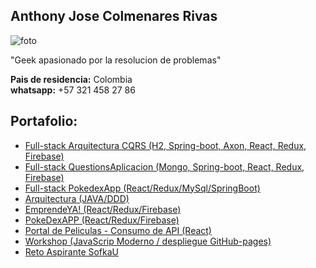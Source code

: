 ## Anthony Jose Colmenares Rivas

![foto](https://lh3.googleusercontent.com/ogw/ADea4I4JTPzzDleLm5c6O04s3xBcb-XQLr4N0vggOyEm5w=s83-c-mo)

"Geek apasionado por la resolucion de problemas"

**Pais de residencia:** Colombia<br>
**whatsapp:** +57 321 458 27 86<br>

## Portafolio:

* [Full-stack Arquitectura CQRS (H2, Spring-boot, Axon, React, Redux, Firebase)](https://github.com/AnthonyMerive/sistema-bancario)
* [Full-stack QuestionsAplicacion (Mongo, Spring-boot, React, Redux, Firebase)](https://github.com/AnthonyMerive/fullstack-questions)
* [Full-stack PokedexApp (React/Redux/MySql/SpringBoot)](https://github.com/carlosMorenoQ/petProyectSofkaU)
* [Arquitectura (JAVA/DDD)](https://github.com/AnthonyMerive/DDD-Store)
* [EmprendeYA! (React/Redux/Firebase)](https://github.com/AnthonyMerive/emprende-ya)
* [PokeDexAPP (React/Redux/Firebase)](https://github.com/AnthonyMerive/pokedexapp)
* [Portal de Peliculas - Consumo de API (React)](https://github.com/AnthonyMerive/movies-react)
* [Workshop (JavaScrip Moderno / despliegue GitHub-pages)](https://github.com/AnthonyMerive/netnet)
* [Reto Aspirante SofkaU](https://github.com/AnthonyMerive/reto-softka)


